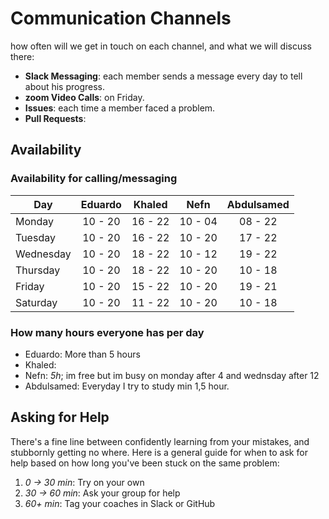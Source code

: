 # Communication Channels

how often will we get in touch on each channel, and what we will discuss there:

- **Slack Messaging**: each member sends a message every day to tell about his
  progress.
- **zoom Video Calls**: on Friday.
- **Issues**: each time a member faced a problem.
- **Pull Requests**:

## Availability

### Availability for calling/messaging

| Day       | Eduardo | Khaled  |  Nefn   | Abdulsamed |
| --------- | :-----: | :----:  | :-----: | :--------: |
| Monday    | 10 - 20 | 16 - 22 | 10 - 04 |  08 - 22  |
| Tuesday   | 10 - 20 | 16 - 22 | 10 - 20 |  17 - 22  |
| Wednesday | 10 - 20 | 18 - 22 | 10 - 12 |  19 - 22  |
| Thursday  | 10 - 20 | 18 - 22 | 10 - 20 |  10 - 18  |
| Friday    | 10 - 20 | 15 - 22 | 10 - 20 |  19 - 21  |
| Saturday  | 10 - 20 | 11 - 22 | 10 - 20 |  10 - 18  |

### How many hours everyone has per day

- Eduardo: More than 5 hours
- Khaled:
- Nefn: _5h_; im free but im busy on monday after 4 and wednsday after 12
- Abdulsamed: Everyday I try to study min 1,5 hour.

## Asking for Help

There's a fine line between confidently learning from your mistakes, and
stubbornly getting no where. Here is a general guide for when to ask for help
based on how long you've been stuck on the same problem:

1. _0 -> 30 min_: Try on your own
2. _30 -> 60 min_: Ask your group for help
3. _60+ min_: Tag your coaches in Slack or GitHub
